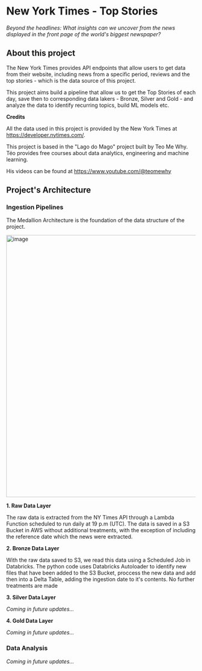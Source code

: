 # New York Times - Top Stories
*Beyond the headlines: What insights can we uncover from the news displayed in the front page of the world's biggest newspaper?*

## About this project

The New York Times provides API endpoints that allow users to get data from their website, including news from a specific period, reviews and the top stories - which is the data source of this project.

This project aims build a pipeline that allow us to get the Top Stories of each day, save then to corresponding data lakers - Bronze, Silver and Gold - and analyze the data to identify recurring topics, build ML models etc.

**Credits**

All the data used in this project is provided by the New York Times at https://developer.nytimes.com/.

This project is based in the "Lago do Mago" project built by Teo Me Why. Téo provides free courses about data analytics, engineering and machine learning.

His videos can be found at https://www.youtube.com/@teomewhy

## **Project's Architecture**

### Ingestion Pipelines
The Medallion Architecture is the foundation of the data structure of the project.

<img width="1252" height="695" alt="image" src="https://github.com/user-attachments/assets/2011efd5-45ea-4917-8ff9-1879e73698e7" />


**1. Raw Data Layer**

The raw data is extracted from the NY Times API through a Lambda Function scheduled to run daily at 19 p.m (UTC). The data is saved in a S3 Bucket in AWS without additional treatments, with the exception of including the reference date which the news were extracted.

**2. Bronze Data Layer**

With the raw data saved to S3, we read this data using a Scheduled Job in Databricks. The python code uses Databricks Autoloader to identify new files that have been added to the S3 Bucket, proccess the new data and add then into a Delta Table, adding the ingestion date to it's contents. No further treatments are made

**3. Silver Data Layer**

*Coming in future updates...*


**4. Gold Data Layer**

*Coming in future updates...*


### Data Analysis
*Coming in future updates...*


